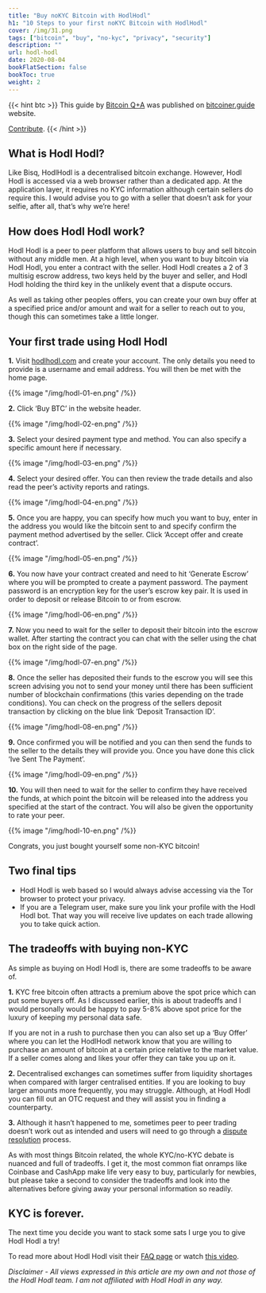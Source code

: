 ```yaml
---
title: "Buy noKYC Bitcoin with HodlHodl"
h1: "10 Steps to your first noKYC Bitcoin with HodlHodl"
cover: /img/31.png
tags: ["bitcoin", "buy", "no-kyc", "privacy", "security"]
description: ""
url: hodl-hodl
date: 2020-08-04
bookFlatSection: false
bookToc: true
weight: 2
---
```


{{< hint btc >}}
This guide by [Bitcoin Q+A](https://twitter.com/BitcoinQ_A) was published on [bitcoiner.guide](https://bitcoiner.guide/hodlhodl) website.

[Contribute](/contribute/).
{{< /hint >}}

## What is Hodl Hodl?

Like Bisq, HodlHodl is a decentralised bitcoin exchange. However, Hodl Hodl is accessed via a web browser rather than a dedicated app. At the application layer, it requires no KYC information although certain sellers do require this. I would advise you to go with a seller that doesn’t ask for your selfie, after all, that’s why we’re here!

## How does Hodl Hodl work?

Hodl Hodl is a peer to peer platform that allows users to buy and sell bitcoin without any middle men. At a high level, when you want to buy bitcoin via Hodl Hodl, you enter a contract with the seller. Hodl Hodl creates a 2 of 3 multisig escrow address, two keys held by the buyer and seller, and Hodl Hodl holding the third key in the unlikely event that a dispute occurs.

As well as taking other peoples offers, you can create your own buy offer at a specified price and/or amount and wait for a seller to reach out to you, though this can sometimes take a little longer.

## Your first trade using Hodl Hodl

**1.** Visit [hodlhodl.com](http://hodlhodl.com) and create your account. The only details you need to provide is a username and email address. You will then be met with the home page.

{{% image "/img/hodl-01-en.png" /%}}

**2.** Click ‘Buy BTC’ in the website header.

{{% image "/img/hodl-02-en.png" /%}}

**3.** Select your desired payment type and method. You can also specify a specific amount here if necessary.

{{% image "/img/hodl-03-en.png" /%}}

**4.** Select your desired offer. You can then review the trade details and also read the peer’s activity reports and ratings.

{{% image "/img/hodl-04-en.png" /%}}

**5.** Once you are happy, you can specify how much you want to buy, enter in the address you would like the bitcoin sent to and specify confirm the payment method advertised by the seller. Click ‘Accept offer and create contract’.

{{% image "/img/hodl-05-en.png" /%}}

**6.** You now have your contract created and need to hit ‘Generate Escrow’ where you will be prompted to create a payment password. The payment password is an encryption key for the user’s escrow key pair. It is used in order to deposit or release Bitcoin to or from escrow.

{{% image "/img/hodl-06-en.png" /%}}

**7.** Now you need to wait for the seller to deposit their bitcoin into the escrow wallet. After starting the contract you can chat with the seller using the chat box on the right side of the page.

{{% image "/img/hodl-07-en.png" /%}}

**8.** Once the seller has deposited their funds to the escrow you will see this screen advising you not to send your money until there has been sufficient number of blockchain confirmations (this varies depending on the trade conditions). You can check on the progress of the sellers deposit transaction by clicking on the blue link ‘Deposit Transaction ID’.

{{% image "/img/hodl-08-en.png" /%}}

**9.** Once confirmed you will be notified and you can then send the funds to the seller to the details they will provide you. Once you have done this click ‘Ive Sent The Payment’.

{{% image "/img/hodl-09-en.png" /%}}

**10.** You will then need to wait for the seller to confirm they have received the funds, at which point the bitcoin will be released into the address you specified at the start of the contract. You will also be given the opportunity to rate your peer.

{{% image "/img/hodl-10-en.png" /%}}

Congrats, you just bought yourself some non-KYC bitcoin!

## Two final tips

- Hodl Hodl is web based so I would always advise accessing via the Tor browser to protect your privacy.
- If you are a Telegram user, make sure you link your profile with the Hodl Hodl bot. That way you will receive live updates on each trade allowing you to take quick action.

## The tradeoffs with buying non-KYC

As simple as buying on Hodl Hodl is, there are some tradeoffs to be aware of.

**1.** KYC free bitcoin often attracts a premium above the spot price which can put some buyers off. As I discussed earlier, this is about tradeoffs and I would personally would be happy to pay 5-8% above spot price for the luxury of keeping my personal data safe.

If you are not in a rush to purchase then you can also set up a ‘Buy Offer’ where you can let the HodlHodl network know that you are willing to purchase an amount of bitcoin at a certain price relative to the market value. If a seller comes along and likes your offer they can take you up on it.

**2.** Decentralised exchanges can sometimes suffer from liquidity shortages when compared with larger centralised entities. If you are looking to buy larger amounts more frequently, you may struggle. Although, at Hodl Hodl you can fill out an OTC request and they will assist you in finding a counterparty.

**3.** Although it hasn’t happened to me, sometimes peer to peer trading doesn’t work out as intended and users will need to go through a [dispute resolution](https://hodlhodl.com/pages/dispute_rules) process.

As with most things Bitcoin related, the whole KYC/no-KYC debate is nuanced and full of tradeoffs. I get it, the most common fiat onramps like Coinbase and CashApp make life very easy to buy, particularly for newbies, but please take a second to consider the tradeoffs and look into the alternatives before giving away your personal information so readily.

## **KYC is forever.**

The next time you decide you want to stack some sats I urge you to give Hodl Hodl a try!

To read more about Hodl Hodl visit their [FAQ page](https://hodlhodl.com/pages/faq) or watch [this video](https://www.youtube.com/watch?v=Egpsb2QAl1Q).

_Disclaimer - All views expressed in this article are my own and not those of the Hodl Hodl team. I am not affiliated with Hodl Hodl in any way._